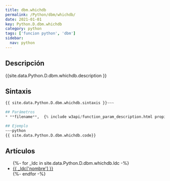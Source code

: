 ```yaml
---
title: dbm.whichdb
permalink: /Python/dbm/whichdb/
date: 2021-01-01
key: Python.D.dbm.whichdb
category: python
tags: ['funcion python', 'dbm']
sidebar: 
  nav: python
---
```


## Descripción
{{site.data.Python.D.dbm.whichdb.description }}

## Sintaxis
~~~python
{{ site.data.Python.D.dbm.whichdb.sintaxis }}~~~

## Parámetros
* **filename**,  {% include w3api/function_param_description.html propiedad=site.data.Python.D.dbm.whichdb valor="filename" %}

## Ejemplo
~~~python
{{ site.data.Python.D.dbm.whichdb.code}}
~~~

## Artículos
<ul>
{%- for _ldc in site.data.Python.D.dbm.whichdb.ldc -%}
   <li>
       <a href="{{_ldc['url'] }}">{{ _ldc['nombre'] }}</a>
   </li>
{%- endfor -%}
</ul>
